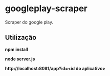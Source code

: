 # googleplay-scraper
Scraper do google play.


## Utilização
**npm install**

**node server.js**

**http://localhost:8081/app?id=\<id do aplicativo\>**
